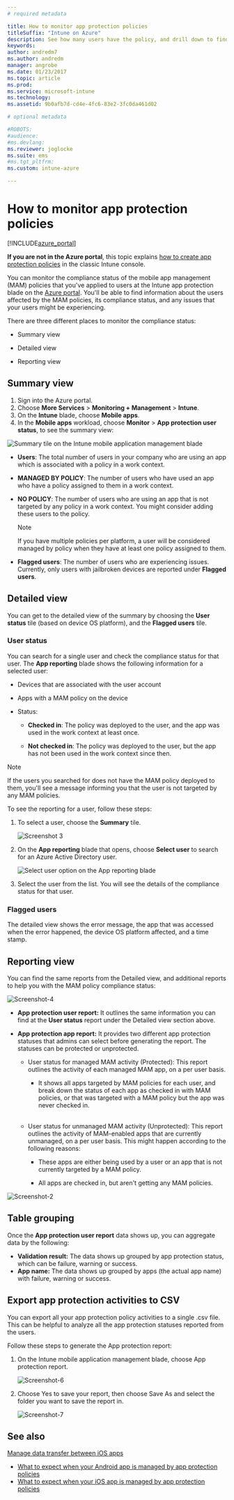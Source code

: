 ```yaml
---
# required metadata

title: How to monitor app protection policiestitleSuffix: "Intune on Azure"
description: See how many users have the policy, and drill down to find more details."
keywords:
author: andredm7
ms.author: andredm
manager: angrobe
ms.date: 01/23/2017
ms.topic: article
ms.prod:
ms.service: microsoft-intune
ms.technology:
ms.assetid: 9b0afb7d-cd4e-4fc6-83e2-3fc0da461d02

# optional metadata

#ROBOTS:
#audience:
#ms.devlang:
ms.reviewer: joglocke
ms.suite: ems
#ms.tgt_pltfrm:
ms.custom: intune-azure

---
```


# How to monitor app protection policies
[!INCLUDE[azure_portal](./includes/azure_portal.md)]

**If you are not in the Azure portal**, this topic explains [how to create app protection policies](https://docs.microsoft.com/intune-classic/deploy-use/create-and-deploy-mobile-app-management-policies-with-microsoft-intune) in the classic Intune console.


You can monitor the compliance status of the mobile app management (MAM) policies that you've applied to users at the Intune app protection blade on the [Azure portal](https://portal.azure.com). You'll be able to find information about the users affected by the MAM policies, its compliance status, and any issues that your users might be experiencing.

There are three different places to monitor the compliance status:

-   Summary view

-   Detailed view

-   Reporting view

## Summary view

1. Sign into the Azure portal.
2. Choose **More Services** > **Monitoring + Management** > **Intune**.
3. On the **Intune** blade, choose **Mobile apps**.
4. In the **Mobile apps** workload, choose **Monitor** > **App protection user status**, to see the summary view:

![Summary tile on the Intune mobile application management blade](./media/app-protection-user-status-summary.png)

-   **Users**: The total number of users in your company who are using an app which is associated with a policy in a work context.

-   **MANAGED BY POLICY**: The number of users who have used an app who have a policy assigned to them in a work context.

-   **NO POLICY**: The number of users who are using an app that is not targeted by any policy in a work context. You might consider adding these users to the policy.
	> [!NOTE]
	> If you have multiple policies per platform, a user will be considered managed by policy when they have at least one policy assigned to them.

- **Flagged users**: The number of users who are experiencing issues. Currently, only users with jailbroken devices are reported under **Flagged users**.


## Detailed view
You can get to the detailed view of the summary by choosing the **User status** tile (based on device OS platform), and the **Flagged users** tile.

### User status
You can search for a single user and check the compliance status for that user. The **App reporting** blade shows the following information for a selected user:
- Devices that are associated with the user account

- Apps with a MAM policy on the device

- Status:

  - **Checked in**: The policy was deployed to the user, and the app was used in the work context at least once.

  - **Not checked in**: The policy was deployed to the user, but the app has not been used in the work context since then.

>[!NOTE]
> If the users you searched for does not have the MAM policy deployed to them, you'll see a message informing you that the user is not targeted by any MAM policies.

To see the reporting for a user, follow these steps:

1.  To select a user, choose the **Summary** tile.

	![Screenshot 3](./media/MAM-reporting-6.png)

2. On the **App reporting** blade that opens, choose **Select user** to search for an Azure Active Directory user.

    ![Select user option on the App reporting blade](./media/MAM-reporting-2.png)

3. Select the user from the list. You will see the details of the compliance status for that user.

### Flagged users
The detailed view shows the error message, the app that was accessed when the error happened, the device OS platform affected, and a time stamp.

## Reporting view

You can find the same reports from the Detailed view, and additional reports to help you with the MAM policy compliance status:

![Screenshot-4](./media/MAM-reporting-7.png)

-   **App protection user report:** It outlines the same information you can find at the **User status** report under the Detailed view section above.

-   **App protection app report:** It provides two different app protection statuses that admins can select before generating the report. The statuses can be protected or unprotected.

    -   User status for managed MAM activity (Protected): This report outlines the activity of each managed MAM app, on a per user basis.

        -   It shows all apps targeted by MAM policies for each user, and break down the status of each app as checked in with MAM policies, or that was targeted with a MAM policy but the app was never checked in.
<br></br>
    -   User status for unmanaged MAM activity (Unprotected): This report outlines the activity of MAM-enabled apps that are currently unmanaged, on a per user basis. This might happen according to the following reasons:

        -   These apps are either being used by a user or an app that is not currently targeted by a MAM policy.

        -   All apps are checked in, but aren't getting any MAM policies.

![Screenshot-2](./media/MAM-reporting-4.png)

## Table grouping

Once the **App protection user report** data shows up, you can aggregate data by the following:

- **Validation result:** The data shows up grouped by app protection status, which can be failure, warning or success.
- **App name:** The data shows up grouped by apps (the actual app name) with failure, warning or success.

## Export app protection activities to CSV

You can export all your app protection policy activities to a single .csv file. This can be helpful to analyze all the app protection statuses reported from the users.

Follow these steps to generate the App protection report:

1. On the Intune mobile application management blade, choose App protection report.

	![Screenshot-6](./media/app-protection-report-csv-2.png)

2. Choose Yes to save your report, then choose Save As and select the folder you want to save the report in.

	![Screenshot-7](./media/app-protection-report-csv-1.png)

## See also
[Manage data transfer between iOS apps](data-transfer-between-apps-manage-ios.md)

* [What to expect when your Android app is managed by app protection policies](app-protection-enabled-apps-android.md)
* [What to expect when your iOS app is managed by app protection policies](app-protection-enabled-apps-ios.md)
